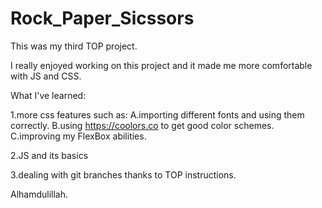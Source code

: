 # Rock_Paper_Sicssors

This was my third TOP project.

I really enjoyed working on this project and it made me more comfortable with JS and CSS.

What I've learned:

1.more css features such as:
A.importing different fonts and using them correctly.
B.using https://coolors.co to get good color schemes.
C.improving my FlexBox abilities.

2.JS and its basics

3.dealing with git branches thanks to TOP instructions.

Alhamdulillah.